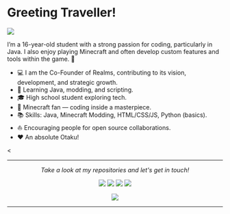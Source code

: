 # Greeting Traveller!

![](https://github.com/halfrost/halfrost/blob/master/icons/header_1.png)

I’m a 16-year-old student with a strong passion for coding, particularly in Java. I also enjoy playing Minecraft and often develop custom features and tools within the game. 🌃   

* 💻   I am the Co-Founder of Realms, contributing to its vision, development, and strategic growth.
* 👑   Learning Java, modding, and scripting.
* 🎓   High school student exploring tech.
* 🌱   Minecraft fan — coding inside a masterpiece.
* 📚   Skills: Java, Minecraft Modding, HTML/CSS/JS, Python (basics).
* ⛵   Encouraging people for open source collaborations.
* ❤️   An absolute Otaku!

<
<hr>
<p align="center">
  <i>Take a look at my repositories and let's get in touch!</i>

<p align="center">
<a href= "https://github.com/Sudo-simon"><img src="https://img.icons8.com/?size=100&id=bVGqATNwfhYq&format=png&color=000000"/></a>
<a href= "mailto:grandyprogrammes@gmail.com"><img src="https://img.icons8.com/?size=100&id=P7UIlhbpWzZm&format=png&color=000000"/></a>
<a href= "https://discord.com/invite/nKxzBm4QwM"><img src="https://img.icons8.com/?size=100&id=2mIgusGquJFz&format=png&color=000000"/></a>
<a href= "https://www.instagram.com/grandy2828/"><img src="https://img.icons8.com/?size=100&id=32323&format=png&color=000000"/></a>
</p>

<p  align="center">
<img src="https://profile-counter.glitch.me/Sudo-simon/count.svg"/>     
</p>

</p>

---

